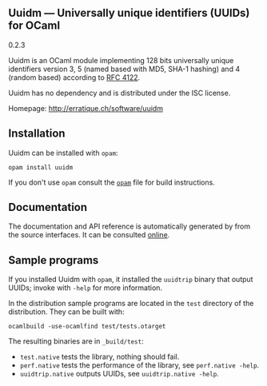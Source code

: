 Uuidm — Universally unique identifiers (UUIDs) for OCaml
-------------------------------------------------------------------------------
0.2.3

Uuidm is an OCaml module implementing 128 bits universally unique
identifiers version 3, 5 (named based with MD5, SHA-1 hashing) and 4
(random based) according to [RFC 4122][rfc4122].

Uuidm has no dependency and is distributed under the ISC license.

[rfc4122]: http://tools.ietf.org/html/rfc4122

Homepage: http://erratique.ch/software/uuidm  

## Installation

Uuidm can be installed with `opam`:

    opam install uuidm

If you don't use `opam` consult the [`opam`](opam) file for build
instructions.


## Documentation

The documentation and API reference is automatically generated by
from the source interfaces. It can be consulted [online][doc].

[doc]: http://erratique.ch/software/uuidm/doc/Uuidm


## Sample programs

If you installed Uuidm with `opam`, it installed the `uuidtrip` binary
that output UUIDs; invoke with `-help` for more information.

In the distribution sample programs are located in the `test`
directory of the distribution. They can be built with:

    ocamlbuild -use-ocamlfind test/tests.otarget

The resulting binaries are in `_build/test`:

- `test.native` tests the library, nothing should fail.
- `perf.native` tests the performance of the library, see `perf.native -help`.
- `uuidtrip.native` outputs UUIDs, see `uuidtrip.native -help`.
